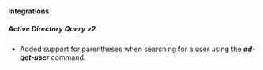 
#### Integrations
##### Active Directory Query v2
- Added support for parentheses when searching for a user using the ***ad-get-user*** command.
